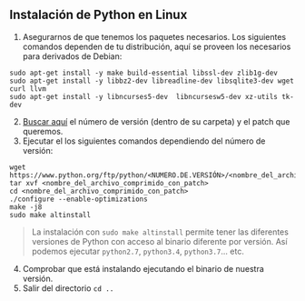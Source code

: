 ## Instalación de Python en Linux

1. Asegurarnos de que tenemos los paquetes necesarios. Los siguientes comandos dependen de tu distribución, aquí se proveen los necesarios para derivados de Debian:
```
sudo apt-get install -y make build-essential libssl-dev zlib1g-dev
sudo apt-get install -y libbz2-dev libreadline-dev libsqlite3-dev wget curl llvm
sudo apt-get install -y libncurses5-dev  libncursesw5-dev xz-utils tk-dev
```

2. [Buscar aquí](https://www.python.org/ftp/python/) el número de versión (dentro de su carpeta) y el patch que queremos.
3. Ejecutar el los siguientes comandos dependiendo del número de versión:

```
wget https://www.python.org/ftp/python/<NUMERO.DE.VERSIÓN>/<nombre_del_archivo_comprimido_con_patch>.tgz
tar xvf <nombre_del_archivo_comprimido_con_patch>
cd <nombre_del_archivo_comprimido_con_patch>
./configure --enable-optimizations
make -j8
sudo make altinstall
```

> La instalación con `sudo make altinstall` permite tener las diferentes versiones de Python con acceso al binario diferente por versión. Así podemos ejecutar `python2.7`, `python3.4`, `python3.7`... etc.

4. Comprobar que está instalando ejecutando el binario de nuestra versión.
5. Salir del directorio `cd ..`